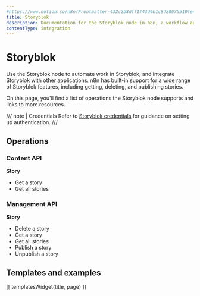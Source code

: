```yaml
---
#https://www.notion.so/n8n/Frontmatter-432c2b8dff1f43d4b1c8d20075510fe4
title: Storyblok
description: Documentation for the Storyblok node in n8n, a workflow automation platform. Includes details of operations and configuration, and links to examples and credentials information.
contentType: integration
---
```


# Storyblok

Use the Storyblok node to automate work in Storyblok, and integrate Storyblok with other applications. n8n has built-in support for a wide range of Storyblok features, including getting, deleting, and publishing stories. 

On this page, you'll find a list of operations the Storyblok node supports and links to more resources.

/// note | Credentials
Refer to [Storyblok credentials](/integrations/builtin/credentials/storyblok/) for guidance on setting up authentication. 
///

## Operations

### Content API
**Story**
- Get a story
- Get all stories


### Management API
**Story**
- Delete a story
- Get a story
- Get all stories
- Publish a story
- Unpublish a story

## Templates and examples

<!-- see https://www.notion.so/n8n/Pull-in-templates-for-the-integrations-pages-37c716837b804d30a33b47475f6e3780 -->
[[ templatesWidget(title, page) ]]


